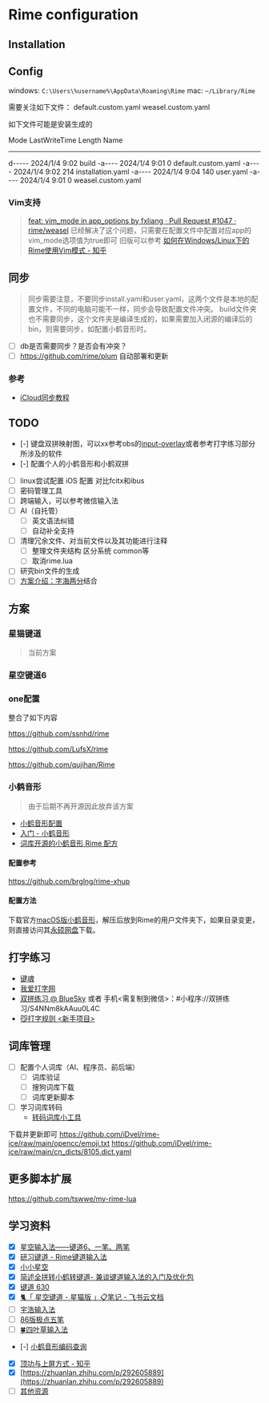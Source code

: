 # Rime configuration

## Installation

## Config

windows: `C:\Users\%username%\AppData\Roaming\Rime`
mac: `~/Library/Rime`

需要关注如下文件：
default.custom.yaml
weasel.custom.yaml

如下文件可能是安装生成的

Mode                 LastWriteTime         Length Name
----                 -------------         ------ ----
d-----          2024/1/4      9:02                build
-a----          2024/1/4      9:01              0 default.custom.yaml
-a----          2024/1/4      9:02            214 installation.yaml
-a----          2024/1/4      9:04            140 user.yaml
-a----          2024/1/4      9:01              0 weasel.custom.yaml

### Vim支持

> [feat: vim_mode in app_options by fxliang · Pull Request #1047 · rime/weasel](https://github.com/rime/weasel/pull/1047) 已经解决了这个问题，只需要在配置文件中配置对应app的vim_mode选项值为true即可
> 旧版可以参考 [如何在Windows/Linux下的Rime使用Vim模式 - 知乎](https://zhuanlan.zhihu.com/p/654489636)

## 同步

> 同步需要注意，不要同步install.yaml和user.yaml，这两个文件是本地的配置文件，不同的电脑可能不一样，同步会导致配置文件冲突。
> build文件夹也不需要同步，这个文件夹是编译生成的，如果需要加入闭源的编译后的bin，则需要同步，如配置小鹤音形时。

- [ ] db是否需要同步？是否会有冲突？
- [ ] https://github.com/rime/plum 自动部署和更新

### 参考

- [iCloud同步教程](https://github.com/wzxmer/rime-txjx/blob/main/iCloud%E5%90%8C%E6%AD%A5%E6%95%99%E7%A8%8B.md)

## TODO

- [-] 键盘双拼映射图，可以xx参考obs的[input-overlay](https://github.com/univrsal/input-overlay)或者参考打字练习部分所涉及的软件
- [-] 配置个人的小鹤音形和小鹤双拼
- [ ] linux尝试配置 iOS 配置 对比fcitx和ibus
- [ ] 密码管理工具
- [ ] 跨端输入，可以参考微信输入法
- [ ] AI（自托管）
  - [ ] 英文语法纠错
  - [ ] 自动补全支持
- [ ] 清理冗余文件、对当前文件以及其功能进行注释
  - [ ] 整理文件夹结构 区分系统 common等
  - [ ] 取消rime.lua
- [ ] 研究bin文件的生成
- [ ] [方案介绍：字海两分](https://xkinput.github.io/xxxk-help/#/schema-zhlf)结合

## 方案

### 星猫键道

> 当前方案

### 星空键道6

### one配置

整合了如下内容

https://github.com/ssnhd/rime

https://github.com/LufsX/rime

https://github.com/qujihan/Rime

### 小鹤音形

> 由于后期不再开源因此放弃该方案

- [小鹤音形配置](https://itx.ink/2018/11/21/SHARE_MY_RIME/)
- [入门 - 小鹤音形](https://suo.im/xh)
- [词库开源的小鹤音形 Rime 配方](https://github.com/amorphobia/openfly)

#### 配置参考

https://github.com/brglng/rime-xhup

#### 配置方法

下载官方[macOS版小鹤音形](http://ys-n.ysepan.com/116124318/319108762/j7427663656LGLTgUHjF81/%E5%B0%8F%E9%B9%A4%E9%9F%B3%E5%BD%A2%E2%80%9C%E9%BC%A0%E9%A1%BB%E7%AE%A1%E2%80%9Dfor%20macOS.zip?lx=xz)，解压后放到Rime的用户文件夹下，如果目录变更，则直接访问其[永硕网盘](http://flypy.ysepan.com/)下载。

## 打字练习

- [键魂](https://github.com/isPoto/KeySoul)
- [我爱打字网](https://www.52dazi.cn/home)
- [双拼练习 @ BlueSky](https://api.ihint.me/shuang/) 或者 手机<需复制到微信>：#小程序://双拼练习/S4NNm8kAAuu0L4C
- [😼打字规则 <新手项目>](https://hu0w1jn4xq.feishu.cn/docx/ZgQ8deGPlozhWCxOyeucBvHJnPe#doxcnBpagQmyH6jooxcqEGZgW8c)

## 词库管理

- [ ] 配置个人词库（AI、程序员、前后端）
  - [ ] 词库验证
  - [ ] 搜狗词库下载
  - [ ] 词库更新脚本
- [ ] 学习词库转码
  - [转码词库小工具](https://hu0w1jn4xq.feishu.cn/docx/ZgQ8deGPlozhWCxOyeucBvHJnPe#SqSideqego8YOKxozpZctNrmnrh)

下载并更新即可
https://github.com/iDvel/rime-ice/raw/main/opencc/emoji.txt
https://github.com/iDvel/rime-ice/raw/main/cn_dicts/8105.dict.yaml

## 更多脚本扩展

https://github.com/tswwe/my-rime-lua

## 学习资料

- [x] [星空输入法——键道6、一笔、两笔](https://xkinput.github.io/)
- [x] [研习键道 - Rime键道输入法](https://pingshunhuangalex.gitbook.io/rime-xkjd/learn-xkjd)
- [x] [小小星空](https://xkinput.github.io/xxxk-help/#/schema-xkjd6)
- [x] [简述全拼转小鹤转键道- 兼谈键道输入法的入门及优化包](https://zhuanlan.zhihu.com/p/607785939)
- [x] [键道 630](https://hu0w1jn4xq.feishu.cn/docx/doxcnjFlDmWbCPvBMkVQHJHRhOh)
- [x] [‌⁢​‍​​🐈「 星空键道 - 星猫版 」📋笔记 - 飞书云文档](https://hu0w1jn4xq.feishu.cn/docx/ZgQ8deGPlozhWCxOyeucBvHJnPe)
- [ ] [宇浩输入法](https://zhuyuhao.com/yuhao/)
- [ ] [86版极点五笔](https://github.com/KyleBing/rime-wubi86-jidian)
- [ ] [🍀四叶草输入法](https://www.fkxxyz.com/d/cloverpinyin/)
- [-] [小鹤音形编码查询](http://react.xhup.club/search)
- [x] [顶功与上屏方式 - 知乎](https://zhuanlan.zhihu.com/p/291029476)
- [x] [https://zhuanlan.zhihu.com/p/292605889](https://zhuanlan.zhihu.com/p/292605889)
- [ ] [其他资源](https://xkinput.github.io/xxxk-help/#/res)